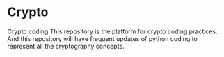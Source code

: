 # Crypto
Crypto coding
This repository is the platform for crypto coding practices. And this repository will have frequent updates of python coding to represent all the cryptography concepts.
